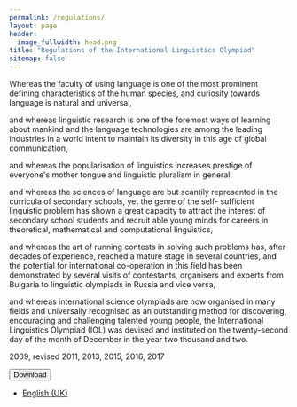 ```yaml
---
permalink: /regulations/
layout: page
header:
  image_fullwidth: head.png
title: "Regulations of the International Linguistics Olympiad"
sitemap: false
---
```

Whereas the faculty of using language is one of the most prominent defining characteristics of the human species, and curiosity towards language is natural and universal,

and whereas linguistic research is one of the foremost ways of learning about mankind and the language technologies are among the leading industries in a world intent to maintain its diversity in this age of global communication,

and whereas the popularisation of linguistics increases prestige of everyone's mother tongue and linguistic pluralism in general,

and whereas the sciences of language are but scantily represented in the curricula of secondary schools, yet the genre of the self- sufficient linguistic problem has shown a great capacity to attract the interest of secondary school students and recruit able young minds for careers in theoretical, mathematical and computational linguistics,

and whereas the art of running contests in solving such problems has, after decades of experience, reached a mature stage in several countries, and the potential for international co-operation in this field has been demonstrated by several visits of contestants, organisers and experts from Bulgaria to linguistic olympiads in Russia and vice versa,

and whereas international science olympiads are now organised in many fields and universally recognised as an outstanding method for discovering, encouraging and challenging talented young people, the International Linguistics Olympiad (IOL) was devised and instituted on the twenty-second day of the month of December in the year two thousand and two.

2009, revised 2011, 2013, 2015, 2016, 2017

<button href="#" data-dropdown="drop1" aria-controls="drop1" aria-expanded="false" class="button dropdown small">Download</button><br>
<ul id="drop1" data-dropdown-content class="f-dropdown" aria-hidden="true">
  <li><a href="/rules/rules.pdf">English (UK)</a></li>
</ul>
